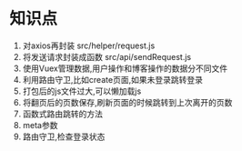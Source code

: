 # 知识点
1. 对axios再封装 src/helper/request.js
2. 将发送请求封装成函数 src/api/sendRequest.js
3. 使用Vuex管理数据,用户操作和博客操作的数据分不同文件
4. 利用路由守卫,比如create页面,如果未登录跳转登录
5. 打包后的js文件过大,可以懒加载js
6. 将翻页后的页数保存,刷新页面的时候跳转到上次离开的页数
7. 函数式路由跳转的方法
8. meta参数
9. 路由守卫,检查登录状态